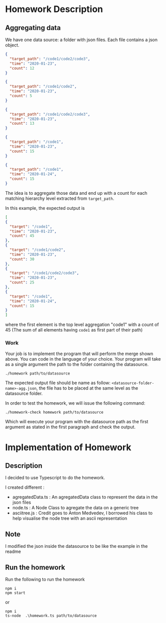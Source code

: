 # Homework Description

## Aggregating data

We have one data source: a folder with json files. Each file contains a json object.


```json
{ 
  "target_path": "/code1/code2/code3",
  "time": "2020-01-23",
  "count": 12
}
```
```json
{ 
  "target_path": "/code1/code2",
  "time": "2020-01-23",
  "count": 5
}
```
```json
{ 
  "target_path": "/code1/code2/code3",
  "time": "2020-01-23",
  "count": 13
}
```
```json
{ 
  "target_path": "/code1",
  "time": "2020-01-23",
  "count": 15
}
```

```json
{ 
  "target_path": "/code1",
  "time": "2020-01-24",
  "count": 15
}
```


The idea is to aggregate those data and end up with a count for each matching hierarchy level extracted from `target_path`.

In this example, the expected output is
```json
[
{
  "target": "/code1",
  "time": "2020-01-23",
  "count": 45
},
{
  "target": "/code1/code2",
  "time": "2020-01-23",
  "count": 30
},
{
  "target": "/code1/code2/code3",
  "time": "2020-01-23",
  "count": 25
},
{
  "target": "/code1",
  "time": "2020-01-24",
  "count": 15
}
]
```

where the first element is the top level aggregation "code1" with a count of 45 (The sum of all elements having `code1` as first part of their path)

### Work

Your job is to implement the program that will perform the merge shown above. You can code in the language of your choice.
Your program will take as a single argument the path to the folder containing the datasource.

```
./homework path/to/datasource
```

The expected output file should be name as follow: `<datasource-folder-name>-agg.json`, the file has to be placed at the same level as the datasource folder.

In order to test the homework, we will issue the following command:

```
./homework-check homework path/to/datasource
```

Which will execute your program with the datasource path as the first argument as stated in the first paragraph and check the output.



# Implementation of Homework

## Description
I decided to use Typescript to do the homework.

I created different :

- agregatedData.ts : An agregatedData class to represent the data in the json files
- node.ts : A Node Class to agregate the data on a generic tree
- asciitree.js : Credit goes to Anton Medvedev, I borrowed his class to help visualise the node tree with an ascii representation

## Note
I modified the json inside the datasource to be like the example in the readme

## Run the homework
Run the following to run the homework
```
npm i
npm start
```

or

```
npm i
ts-node  .\homework.ts path/to/datasource
```


